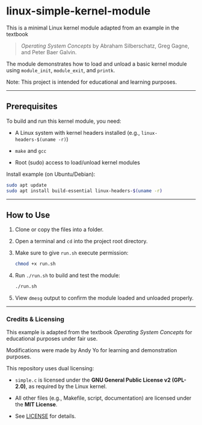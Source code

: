 # linux-simple-kernel-module

This is a minimal Linux kernel module adapted from an example in the textbook  
> *Operating System Concepts* by Abraham Silberschatz, Greg Gagne, and Peter Baer Galvin.

The module demonstrates how to load and unload a basic kernel module using `module_init`, `module_exit`, and `printk`.

Note: This project is intended for educational and learning purposes.

---

## Prerequisites

To build and run this kernel module, you need:

- A Linux system with kernel headers installed (e.g., `linux-headers-$(uname -r)`)

- `make` and `gcc`

- Root (sudo) access to load/unload kernel modules

Install example (on Ubuntu/Debian):
```bash
sudo apt update
sudo apt install build-essential linux-headers-$(uname -r)
```

---

## How to Use

1. Clone or copy the files into a folder.

2. Open a terminal and `cd` into the project root directory.

3. Make sure to give `run.sh` execute permission:
    ```bash
    chmod +x run.sh
    ```

4. Run `./run.sh` to build and test the module:
    ```bash
    ./run.sh
    ```

5. View `dmesg` output to confirm the module loaded and unloaded properly.

---

### Credits & Licensing

This example is adapted from the textbook *Operating System Concepts* for educational purposes under fair use.

Modifications were made by Andy Yo for learning and demonstration purposes.

This repository uses dual licensing:

- `simple.c` is licensed under the **GNU General Public License v2 (GPL-2.0)**, as required by the Linux kernel.

- All other files (e.g., Makefile, script, documentation) are licensed under the **MIT License**.

- See [LICENSE](./LICENSE) for details.
